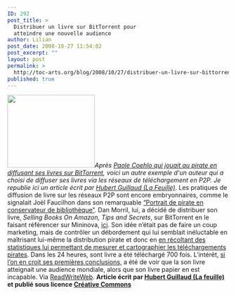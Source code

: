 ```yaml
---
ID: 292
post_title: >
  Distribuer un livre sur BitTorrent pour
  atteindre une nouvelle audience
author: Lilian
post_date: 2008-10-27 11:54:02
post_excerpt: ""
layout: post
permalink: >
  http://toc-arts.org/blog/2008/10/27/distribuer-un-livre-sur-bittorrent-pour-atteindre-une-nouvelle-audience/
published: true
---
```

[<img class="size-full wp-image-293 alignleft" title="piratebay-logo" src="http://toc-arts.org/blog/wp-content/uploads/2008/10/piratebay-logo.png" alt="" width="199" height="166" />][1]*Après [Paole Coehlo qui jouait au pirate en diffusant ses livres sur BitTorrent][2], voici un autre exemple d'un auteur qui a choisi de diffuser ses livres via les réseaux de téléchargement en P2P. Je republie ici un article écrit par [Hubert Guillaud (La Feuille)][3]*. Les pratiques de diffusion de livre sur les réseaux P2P sont encore embryonnaires, comme le signalait Joël Faucilhon dans son remarquable <a href="http://www.lekti-ecriture.com/bloc-notes/index.php/post/2008/10/04/Portrait-du-pirate-en-conservateur-de-bibliotheque" target="_blank">“Portrait de pirate en conservateur de bibliothèque”</a>. Dan Morril, lui, a décidé de distribuer son livre, *Selling Books On Amazon, Tips and Secrets*, sur BitTorrent en le faisant référencer sur Mininova, <a href="http://www.mininova.org/tor/1913587" target="_blank">ici</a>. Son idée n’était pas de faire un coup marketing, mais de contrôler un débordement qui lui semblait inéluctable en maîtrisant lui-même la distribution pirate et donc en <a href="http://www.mininova.org/stat/1913587" target="_blank">en récoltant des statistiques lui permettant de mesurer et cartographier les téléchargements pirates</a>. Dans les 24 heures, sont livre a été téléchargé 700 fois. L’intérêt, <a href="http://it.toolbox.com/blogs/managing-infosec/sweetpirate-my-book-please-27753" target="_blank">si l’on en croit ses premières conclusions</a>, a été de voir que la son livre atteignait une audience mondiale, alors que son livre papier en est incapable. Via <a href="http://www.readwriteweb.com/archives/university_program_director_asks_readers_to_pirate_ebook.php" target="_blank">ReadWriteWeb</a>. **Article écrit par <a onclick="javascript:pageTracker._trackPageview ('/outbound/lafeuille.homo-numericus.net');" href="http://lafeuille.homo-numericus.net/2008/10/distribuer-un-livre-sur-bittorrent.html">Hubert Guillaud (La feuille)</a> et publié sous licence <a onclick="javascript:pageTracker._trackPageview ('/outbound/creativecommons.org');" href="http://creativecommons.org/licenses/by-nc-sa/3.0/us/">Créative Commons</a>**

 [1]: http://toc-arts.org/blog/wp-content/uploads/2008/10/piratebay-logo.png
 [2]: http://toc-arts.org/blog/2008/04/30/ecrivain-20-interview-de-paulo-coelho-sur-le-telechargement-et-le-futur-du-livre/
 [3]: http://lafeuille.homo-numericus.net/2008/10/distribuer-un-livre-sur-bittorrent.html